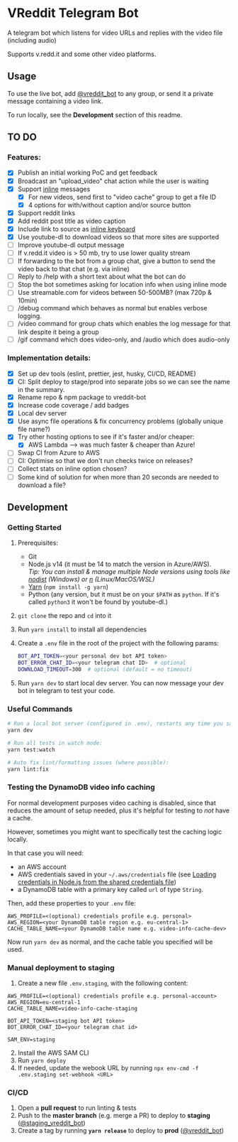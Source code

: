 # VReddit Telegram Bot

A telegram bot which listens for video URLs and replies with the video file (including audio)

Supports v.redd.it and some other video platforms.

## Usage

To use the live bot, add [@vreddit_bot](https://t.me/vreddit_bot) to any group, or send it a private message containing a video link.

To run locally, see the **Development** section of this readme.

## TO DO

### Features:

- [x] Publish an initial working PoC and get feedback
- [x] Broadcast an "upload_video" chat action while the user is waiting
- [x] Support [inline](https://core.telegram.org/bots/api#inline-mode) messages
  - [x] For new videos, send first to "video cache" group to get a file ID
  - [x] 4 options for with/without caption and/or source button
- [x] Support reddit links
- [x] Add reddit post title as video caption
- [x] Include link to source as [inline keyboard](https://core.telegram.org/bots/2-0-intro#new-inline-keyboards)
- [x] Use youtube-dl to download videos so that more sites are supported
- [ ] Improve youtube-dl output message
- [ ] If v.redd.it video is > 50 mb, try to use lower quality stream
- [ ] If forwarding to the bot from a group chat, give a button to send the video back to that chat (e.g. via inline)
- [ ] Reply to /help with a short text about what the bot can do
- [ ] Stop the bot sometimes asking for location info when using inline mode
- [ ] Use streamable.com for videos between 50-500MB? (max 720p & 10min)
- [ ] /debug command which behaves as normal but enables verbose logging.
- [ ] /video command for group chats which enables the log message for that link despite it being a group
- [ ] /gif command which does video-only, and /audio which does audio-only

### Implementation details:

- [x] Set up dev tools (eslint, prettier, jest, husky, CI/CD, README)
- [x] CI: Split deploy to stage/prod into separate jobs so we can see the name in the summary.
- [x] Rename repo & npm package to vreddit-bot
- [x] Increase code coverage / add badges
- [x] Local dev server
- [x] Use async file operations & fix concurrency problems (globally unique file name?)
- [x] Try other hosting options to see if it's faster and/or cheaper:
  - [x] AWS Lambda --> was much faster & cheaper than Azure!
- [ ] Swap CI from Azure to AWS
- [ ] CI: Optimise so that we don't run checks twice on releases?
- [ ] Collect stats on inline option chosen?
- [ ] Some kind of solution for when more than 20 seconds are needed to download a file?

[1]: https://dev.to/mbelsky/pair-husky-with-git-lfs-in-your-javascript-project-2kh0
[2]: https://github.com/typicode/husky/issues/108
[3]: https://docs.github.com/en/free-pro-team@latest/github/managing-large-files/working-with-large-files

## Development

### Getting Started

1. Prerequisites:

   - Git
   - Node.js v14 (it must be 14 to match the version in Azure/AWS).  
      _Tip: You can install & manage multiple Node versions using tools like [nodist](https://github.com/nullivex/nodist) (Windows) or [n](https://github.com/tj/n) (Linux/MacOS/WSL)_
   - [Yarn](https://yarnpkg.com/) (`npm install -g yarn`)
   - Python (any version, but it must be on your `$PATH` as `python`. If it's called `python3` it won't be found by youtube-dl.)

1. `git clone` the repo and `cd` into it

1. Run `yarn install` to install all dependencies

1. Create a `.env` file in the root of the project with the following params:

   ```bash
   BOT_API_TOKEN=<your personal dev bot API token>
   BOT_ERROR_CHAT_ID=<your telegram chat ID>  # optional
   DOWNLOAD_TIMEOUT=300  # optional (default = no timeout)
   ```

1. Run `yarn dev` to start local dev server. You can now message your dev bot in telegram to test your code.

### Useful Commands

```sh
# Run a local bot server (configured in .env), restarts any time you save a source code file:
yarn dev

# Run all tests in watch mode:
yarn test:watch

# Auto fix lint/formatting issues (where possible):
yarn lint:fix
```

### Testing the DynamoDB video info caching

For normal development purposes video caching is disabled, since that reduces the amount of setup needed, plus it's helpful for testing to _not_ have a cache.

However, sometimes you might want to specifically test the caching logic locally.

In that case you will need:

- an AWS account
- AWS credentials saved in your `~/.aws/credentials` file (see [Loading credentials in Node.js from the shared credentials file](https://docs.aws.amazon.com/sdk-for-javascript/v3/developer-guide/loading-node-credentials-shared.html))
- a DynamoDB table with a primary key called `url` of type `String`.

Then, add these properties to your `.env` file:

```properties
AWS_PROFILE=<(optional) credentials profile e.g. personal>
AWS_REGION=<your DynamoDB table region e.g. eu-central-1>
CACHE_TABLE_NAME=<your DynamoDB table name e.g. video-info-cache-dev>
```

Now run `yarn dev` as normal, and the cache table you specified will be used.

### Manual deployment to staging

1. Create a new file `.env.staging`, with the following content:

```properties
AWS_PROFILE=<(optional) credentials profile e.g. personal-account>
AWS_REGION=eu-central-1
CACHE_TABLE_NAME=video-info-cache-staging

BOT_API_TOKEN=<staging bot API token>
BOT_ERROR_CHAT_ID=<your telegram chat id>

SAM_ENV=staging
```

2. Install the AWS SAM CLI
3. Run `yarn deploy`
4. If needed, update the webook URL by running `npx env-cmd -f .env.staging set-webhook <URL>`

### CI/CD

1. Open a **pull request** to run linting & tests
1. Push to the **master branch** (e.g. merge a PR) to deploy to **staging** ([@staging_vreddit_bot](https://t.me/staging_vreddit_bot))
1. Create a tag by running **`yarn release`** to deploy to **prod** ([@vreddit_bot](https://t.me/vreddit_bot))

```

```
